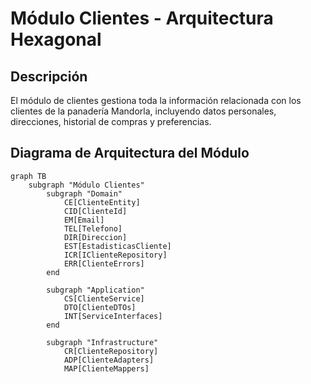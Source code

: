 # Módulo Clientes - Arquitectura Hexagonal

## Descripción

El módulo de clientes gestiona toda la información relacionada con los clientes de la panadería Mandorla, incluyendo datos personales, direcciones, historial de compras y preferencias.

## Diagrama de Arquitectura del Módulo

```mermaid
graph TB
    subgraph "Módulo Clientes"
        subgraph "Domain"
            CE[ClienteEntity]
            CID[ClienteId]
            EM[Email]
            TEL[Telefono]
            DIR[Direccion]
            EST[EstadisticasCliente]
            ICR[IClienteRepository]
            ERR[ClienteErrors]
        end
        
        subgraph "Application"
            CS[ClienteService]
            DTO[ClienteDTOs]
            INT[ServiceInterfaces]
        end
        
        subgraph "Infrastructure"
            CR[ClienteRepository]
            ADP[ClienteAdapters]
            MAP[ClienteMappers]
       